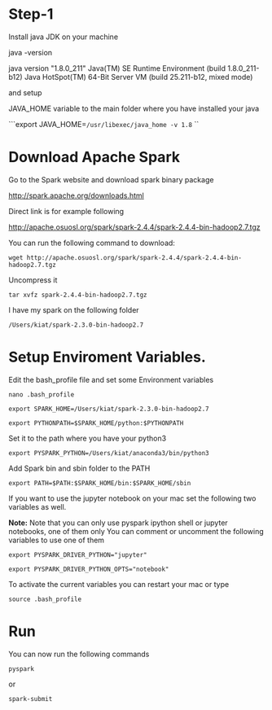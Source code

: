 
# Step-1 

Install java JDK on your machine 


java -version

java version "1.8.0_211"
Java(TM) SE Runtime Environment (build 1.8.0_211-b12)
Java HotSpot(TM) 64-Bit Server VM (build 25.211-b12, mixed mode)


and setup 

JAVA_HOME variable to the main folder where you have installed your java 

```export JAVA_HOME=`/usr/libexec/java_home -v 1.8` ``


# Download Apache Spark 


Go to the Spark website and download spark binary package 

http://spark.apache.org/downloads.html


Direct link is for example following 

http://apache.osuosl.org/spark/spark-2.4.4/spark-2.4.4-bin-hadoop2.7.tgz

You can run the following command to download: 

```wget http://apache.osuosl.org/spark/spark-2.4.4/spark-2.4.4-bin-hadoop2.7.tgz```


Uncompress it 

```tar xvfz spark-2.4.4-bin-hadoop2.7.tgz```

I have my spark on the following folder 

```/Users/kiat/spark-2.3.0-bin-hadoop2.7```

# Setup Enviroment Variables. 

Edit the bash_profile file and set some Environment variables 

```nano .bash_profile```



```export SPARK_HOME=/Users/kiat/spark-2.3.0-bin-hadoop2.7```

```export PYTHONPATH=$SPARK_HOME/python:$PYTHONPATH```

Set it to the path where you have your python3 

```export PYSPARK_PYTHON=/Users/kiat/anaconda3/bin/python3```

Add Spark bin and sbin folder to the PATH 

```export PATH=$PATH:$SPARK_HOME/bin:$SPARK_HOME/sbin```



If you want to use the jupyter notebook on your mac set the following two variables as well. 

**Note:** Note that you can only use pyspark ipython shell or jupyter notebooks, one of them only 
You can comment or uncomment the following variables to use one of them  

```export PYSPARK_DRIVER_PYTHON="jupyter"```

```export PYSPARK_DRIVER_PYTHON_OPTS="notebook"```


To activate the current variables you can restart your mac or type 

```source .bash_profile```



# Run 

You can now run the following commands 



```pyspark``` 


or 

```spark-submit```


